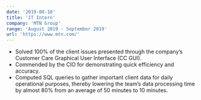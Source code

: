```yaml
---
date: '2019-08-10'
title: 'IT Intern'
company: 'MTN Group'
range: 'August 2019 - September 2019'
url: 'https://www.mtn.com/'
---
```


- Solved 100% of the client issues presented through the company’s Customer Care Graphical User Interface (CC GUI).
- Commended by the CIO for demonstrating quick efficiency and accuracy.
- Computed SQL queries to gather important client data for daily operational purposes, thereby lowering the team’s data processing time by almost 80% from an average of 50 minutes to 10 minutes.
